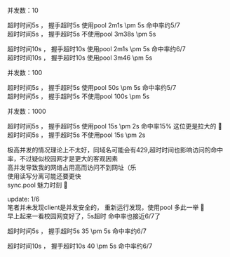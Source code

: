 并发数：10

超时时间5s ， 握手超时5s 使用pool  2m1s  \pm 5s 命中率约5/7  <br>
超时时间5s ， 握手超时5s  不使用pool  3m38s  \pm 5s

超时时间10s  ， 握手超时10s 使用pool  2m1s   \pm 5s 命中率约6/7 <br>
超时时间10s  ， 握手超时10s 使用pool  3m46   \pm 5s 

并发数：100

超时时间5s ， 握手超时5s 使用pool  50s \pm 5s 命中率约5/7<br>
超时时间5s ， 握手超时5s  不使用pool  100s  \pm 5s

并发数：1000

超时时间5s ， 握手超时5s 使用pool  15s \pm 2s  命中率15% 这位更是拉大的 :clown_face:<br>
超时时间5s ， 握手超时5s  不使用pool  15s \pm 2s

极高并发的情况理论上不太好，同域名可能会有429,超时时间也影响访问的命中率，不过疑似校园网才是更大的客观因素<br>
高并发导致我的网络占用高而访问不到网址（乐 <br>
使用读写分离可能还要更快 <br>
sync.pool 魅力时刻 :tada:


update: 1/6<br>
笔者并未发现client是并发安全的， 重新运行发现，使用pool 多此一举 :clown_face: <br>
早上起来一看校园网变好了，5s超时 命中率也接近6/7了

超时时间5s ， 握手超时5s 35  \pm 5s 命中率约6/7 <br>

超时时间10s  ， 握手超时10s  40  \pm 5s 命中率约6/7 <br>



